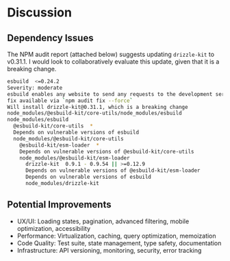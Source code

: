 # Discussion

## Dependency Issues

The NPM audit report (attached below) suggests updating `drizzle-kit` to v0.31.1. I would look to collaboratively evaluate this update, given that it is a breaking change.

```zsh
esbuild  <=0.24.2
Severity: moderate
esbuild enables any website to send any requests to the development server and read the response - https://github.com/advisories/GHSA-67mh-4wv8-2f99
fix available via `npm audit fix --force`
Will install drizzle-kit@0.31.1, which is a breaking change
node_modules/@esbuild-kit/core-utils/node_modules/esbuild
node_modules/esbuild
  @esbuild-kit/core-utils  *
  Depends on vulnerable versions of esbuild
  node_modules/@esbuild-kit/core-utils
    @esbuild-kit/esm-loader  *
    Depends on vulnerable versions of @esbuild-kit/core-utils
    node_modules/@esbuild-kit/esm-loader
      drizzle-kit  0.9.1 - 0.9.54 || >=0.12.9
      Depends on vulnerable versions of @esbuild-kit/esm-loader
      Depends on vulnerable versions of esbuild
      node_modules/drizzle-kit
```

## Potential Improvements

- UX/UI: Loading states, pagination, advanced filtering, mobile optimization, accessibility
- Performance: Virtualization, caching, query optimization, memoization
- Code Quality: Test suite, state management, type safety, documentation
- Infrastructure: API versioning, monitoring, security, error tracking